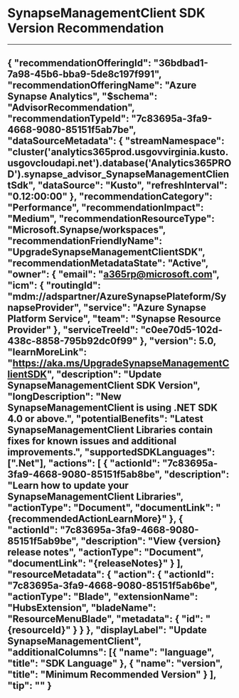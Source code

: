<properties
    pageTitle="Upgrade SDK version recommendation"
    description="Return list of resources that do not currently use the recommended SDK version"
    ms.author="srthatip"
    articleId="7c83695a-3fa9-4668-9080-85151f5ab7be_fairfax"
    selfHelpType="advisorRecommendationMetadata"
    cloudEnvironments="Fairfax"
    ownershipId="AzureData_SynapseAnalytics"
/>
# SynapseManagementClient SDK Version Recommendation
---
{
	"recommendationOfferingId": "36bdbad1-7a98-45b6-bba9-5de8c197f991",
	"recommendationOfferingName": "Azure Synapse Analytics",
	"$schema": "AdvisorRecommendation",
	"recommendationTypeId": "7c83695a-3fa9-4668-9080-85151f5ab7be",
	"dataSourceMetadata": {
		"streamNamespace": "cluster('analytics365prod.usgovvirginia.kusto.usgovcloudapi.net').database('Analytics365PROD').synapse_advisor_SynapseManagementClientSdk",
		"dataSource": "Kusto",
		"refreshInterval": "0.12:00:00"
	},
	"recommendationCategory": "Performance",
	"recommendationImpact": "Medium",
	"recommendationResourceType": "Microsoft.Synapse/workspaces",
	"recommendationFriendlyName": "UpgradeSynapseManagementClientSDK",
	"recommendationMetadataState": "Active",
	"owner": {
		"email": "a365rp@microsoft.com",
		"icm": {
		  "routingId": "mdm://adspartner/AzureSynapsePlateform/SynapseProvider",
		  "service": "Azure Synapse Platform Service",
		  "team": "Synapse Resource Provider"
		},
		"serviceTreeId": "c0ee70d5-102d-438c-8858-795b92dc0f99"
	},
	"version": 5.0,
	"learnMoreLink": "https://aka.ms/UpgradeSynapseManagementClientSDK",
	"description": "Update SynapseManagementClient SDK Version",
	"longDescription": "New SynapseManagementClient is using .NET SDK 4.0 or above.",
	"potentialBenefits": "Latest SynapseManagementClient Libraries contain fixes for known issues and additional improvements.",
	"supportedSDKLanguages": [".Net"],
	"actions": [
		{
			"actionId": "7c83695a-3fa9-4668-9080-85151f5ab8be",
			"description": "Learn how to update your SynapseManagementClient Libraries",
			"actionType": "Document",
			"documentLink": "{recommendedActionLearnMore}"
		},
		{
			"actionId": "7c83695a-3fa9-4668-9080-85151f5ab9be",
			"description": "View {version} release notes",
			"actionType": "Document",
			"documentLink": "{releaseNotes}"
		}
	],
	"resourceMetadata": {
		"action": {
			"actionId": "7c83695a-3fa9-4668-9080-85151f5ab6be",
			"actionType": "Blade",
			"extensionName": "HubsExtension",
			"bladeName": "ResourceMenuBlade",
			"metadata": {
				"id": "{resourceId}"
			}
		}
	},
	"displayLabel": "Update SynapseManagementClient",
	"additionalColumns": [{
			"name": "language",
			"title": "SDK Language"
		},
		{
			"name": "version",
			"title": "Minimum Recommended Version"
		}
	],
	"tip": ""
}
---
